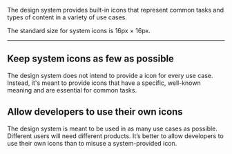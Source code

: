 The design system provides built-in icons that represent common tasks and types of content in a variety of use cases.

The standard size for system icons is 16px × 16px.

----

## Keep system icons as few as possible
The design system does not intend to provide a icon for every use case. Instead, it's meant to provide icons that have a specific, well-known meaning and are essential for common tasks.


## Allow developers to use their own icons
The design system is meant to be used in as many use cases as possible. Different users will need different products. It’s better to allow developers to use their own icons than to misuse a system-provided icon.